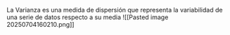 La Varianza es una medida de dispersión que representa la variabilidad de una serie de datos respecto a su media
![[Pasted image 20250704160210.png]]
